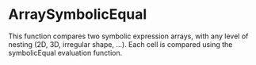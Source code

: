 # ArraySymbolicEqual 

This function compares two symbolic expression arrays, with any level of nesting (2D, 3D, irregular shape, ...). Each cell is compared using the symbolicEqual evaluation function.
